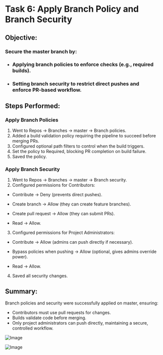 # Task 6: Apply Branch Policy and Branch Security
## Objective:
### Secure the master branch by:
 - ### Applying branch policies to enforce checks (e.g., required builds).
 - ### Setting branch security to restrict direct pushes and enforce PR-based workflow.

## Steps Performed:

### Apply Branch Policies
1.  Went to Repos → Branches → master → Branch policies.
2.  Added a build validation policy requiring the pipeline to succeed before merging PRs.
3. Configured optional path filters to control when the build triggers.
4. Set the policy to Required, blocking PR completion on build failure.
5. Saved the policy.

### Apply Branch Security
1. Went to Repos → Branches → master → Branch security.
2. Configured permissions for Contributors:

  - Contribute → Deny (prevents direct pushes).

  - Create branch → Allow (they can create feature branches).

  - Create pull request → Allow (they can submit PRs).

  - Read → Allow.
3. Configured permissions for Project Administrators:

  - Contribute → Allow (admins can push directly if necessary).

  - Bypass policies when pushing → Allow (optional, gives admins override power).

  - Read → Allow.
4. Saved all security changes.

## Summary:
Branch policies and security were successfully applied on master, ensuring:
- Contributors must use pull requests for changes.
- Builds validate code before merging.
- Only project administrators can push directly, maintaining a secure, controlled workflow.

![Image](https://github.com/user-attachments/assets/4da19e7f-c2da-45d2-bc3b-0d42e0c37823)

![Image](https://github.com/user-attachments/assets/158a1106-8f75-4076-bc93-73e0b832f4fc)